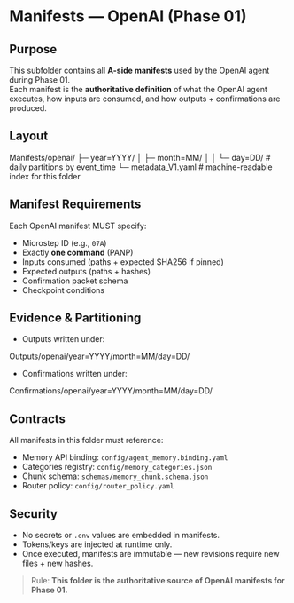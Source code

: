 <!-- readme_version: 1.0.0 -->

# Manifests — OpenAI (Phase 01)

## Purpose
This subfolder contains all **A-side manifests** used by the OpenAI agent during Phase 01.  
Each manifest is the **authoritative definition** of what the OpenAI agent executes, how inputs are consumed, and how outputs + confirmations are produced.

## Layout

Manifests/openai/
├─ year=YYYY/
│  ├─ month=MM/
│  │  └─ day=DD/          # daily partitions by event_time
└─ metadata_V1.yaml       # machine-readable index for this folder

## Manifest Requirements
Each OpenAI manifest MUST specify:
- Microstep ID (e.g., `07A`)  
- Exactly **one command** (PANP)  
- Inputs consumed (paths + expected SHA256 if pinned)  
- Expected outputs (paths + hashes)  
- Confirmation packet schema  
- Checkpoint conditions  

## Evidence & Partitioning
- Outputs written under:  

Outputs/openai/year=YYYY/month=MM/day=DD/

- Confirmations written under:  

Confirmations/openai/year=YYYY/month=MM/day=DD/

## Contracts
All manifests in this folder must reference:
- Memory API binding: `config/agent_memory.binding.yaml`  
- Categories registry: `config/memory_categories.json`  
- Chunk schema: `schemas/memory_chunk.schema.json`  
- Router policy: `config/router_policy.yaml`  

## Security
- No secrets or `.env` values are embedded in manifests.  
- Tokens/keys are injected at runtime only.  
- Once executed, manifests are immutable — new revisions require new files + new hashes.

> Rule: **This folder is the authoritative source of OpenAI manifests for Phase 01.**
